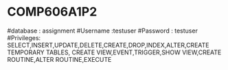 # COMP606A1P2

#database : assignment
 #Username :testuser 
 #Password : testuser
 #Privileges: SELECT,INSERT,UPDATE,DELETE,CREATE,DROP,INDEX,ALTER,CREATE TEMPORARY TABLES, CREATE VIEW,EVENT,TRIGGER,SHOW VIEW,CREATE ROUTINE,ALTER ROUTINE,EXECUTE